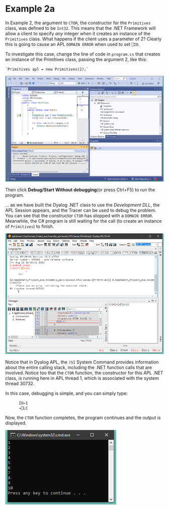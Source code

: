 # Example 2a

In Example 2, the argument to `CTOR`, the constructor for the `Primitives` class, was defined to be `Int32`. This means that the .NET Framework will allow a client to specify *any* integer when it creates an instance of the `Primitives` class. What happens if the client uses a parameter of 2? Clearly this is going to cause an APL `DOMAIN ERROR` when used to set `⎕IO`.

To investigate this case, change the line of code in `program.cs` that creates an instance of the Primitives class, passing the argument 2, like this:
```apl
`Primitives apl = new Primitives(2);`
```

![aplclasses2a_1](../img/aplclasses2a-1.png)

Then click **Debug/Start Without debugging**(or press Ctrl+F5) to run the program.

… as we have built the Dyalog .NET class to use the *Development DLL*, the APL Session appears, and the Tracer can be used to debug the problem. You can see that the constructor `CTOR` has stopped with a `DOMAIN ERROR`. Meanwhile, the C# program is still waiting for the call (to create an instance of `Primitives`) to finish.

![aplclasses2a_2](../img/aplclasses2a-2.png)

Notice that in Dyalog APL, the `)SI` System Command  provides information about the entire calling stack, including the .NET function calls that are involved. Notice too that the `CTOR` function, the constructor for this APL .NET class, is running here in APL thread 1, which is associated with the system thread 30732.

In this case, debugging is simple, and you can simply type:
```apl
      IO←1
      →⎕LC
```

Now, the `CTOR` function completes, the program continues and the output is displayed.

![aplclasses2a_3](../img/aplclasses2a-3.png)
